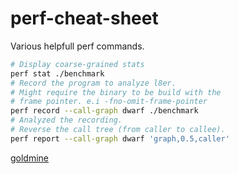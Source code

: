 # perf-cheat-sheet
Various helpfull perf commands.

```bash
# Display coarse-grained stats
perf stat ./benchmark
# Record the program to analyze l8er.
# Might require the binary to be build with the
# frame pointer. e.i -fno-omit-frame-pointer
perf record --call-graph dwarf ./benchmark
# Analyzed the recording.
# Reverse the call tree (from caller to callee).
perf report --call-graph dwarf 'graph,0.5,caller'
```
[goldmine](https://gist.github.com/dlaehnemann/df31787c41bd50c0fe223df07cf6eb89)
